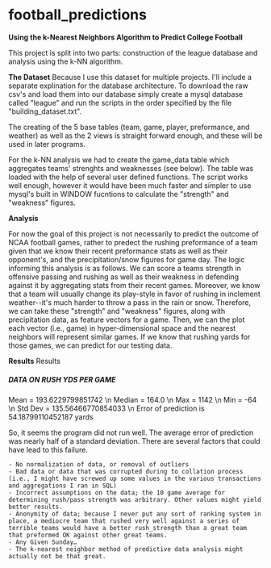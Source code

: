 # football_predictions

**Using the k-Nearest Neighbors Algorithm to Predict College Football**

This project is split into two parts: construction of the league database and analysis using the k-NN algorithm.

**The Dataset**
Because I use this dataset for multiple projects. I'll include a separate explination for the database architecture. To download the raw csv's and load them into our database simply create a mysql database called "league" and run the scripts in the order specified by the file "building_dataset.txt". 

The creating of the 5 base tables (team, game, player, preformance, and weather) as well as the 2 views is straight forward enough, and these will be used in later programs. 

For the k-NN analysis we had to create the game_data table which aggregates teams' strenghts and weaknesses (see below). The table was loaded with the help of several user defined functions. The script works well enough, however it would have been much faster and simpler to use mysql's built in WINDOW fucntions to calculate the "strength" and "weakness" figures.

**Analysis**

For now the goal of this project is not necessarily to predict the outcome of NCAA football games, rather to predect the rushing preformance of a team given that we know their recent preformance stats as well as their opponent's, and the precipitation/snow figures for game day. The logic informing this analysis is as follows. We can score a teams strength in offensive passing and rushing as well as their weakness in defending against it by aggregating stats from their recent games. Moreover, we know that a team will usually change its play-style in favor of rushing in inclement weather--it's much harder to throw a pass in the rain or snow. Therefore, we can take these "strength" and "weakness" figures, along with precipitation data, as feature vectors for a game. Then, we can the plot each vector (i.e., game) in hyper-dimensional space and the nearest neighbors will represent similar games. If we know that rushing yards for those games, we can predict for our testing data.

**Results**
Results

 
##### DATA ON RUSH YDS PER GAME ####
Mean = 193.6229799851742 \n
Median = 164.0 \n
Max = 1142 \n
Min = -64 \n
Std Dev = 135.56466770854033 \n
Error of prediction is 54.18799110452187 yards
 
So, it seems the program did not run well. The average error of prediction was nearly half of a standard deviation. There are several factors that could have lead to this failure.

	- No normalization of data, or removal of outliers
    - Bad data or data that was corrupted during to collation process (i.e., I might have screwed up some values in the various transactions and aggregations I ran in SQL)
    - Incorrect assumptions on the data; the 10 game average for determining rush/pass strength was arbitrary. Other values might yield better results.
    - Anonymity of data; because I never put any sort of ranking system in place, a mediocre team that rushed very well against a series of terrible teams would have a better rush_strength than a great team that preformed OK against other great teams.
    - Any Given Sunday…
    - The k-nearest neighbor method of predictive data analysis might actually not be that great.

